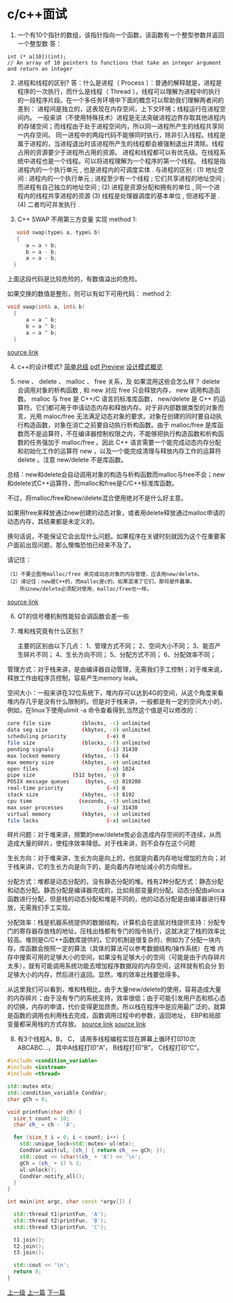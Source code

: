 # c/c++面试

1. 一个有10个指针的数组，该指针指向一个函数，该函数有一个整型参数并返回一个整型数
答：
```
int (* a[10])(int);
// An array of 10 pointers to functions that take an integer argument and return an integer
```
2. 进程和线程的区别?
答：什么是进程（ Process ）：普通的解释就是，进程是程序的一次执行，而什么是线程（ Thread ），线程可以理解为进程中的执行的一段程序片段。在一个多任务环境中下面的概念可以帮助我们理解两者间的差别：
进程间是独立的，这表现在内存空间，上下文环境；线程运行在进程空间内。 一般来讲（不使用特殊技术）进程是无法突破进程边界存取其他进程内的存储空间；而线程由于处于进程空间内，所以同一进程所产生的线程共享同一内存空间。 同一进程中的两段代码不能够同时执行，除非引入线程。线程是属于进程的，当进程退出时该进程所产生的线程都会被强制退出并清除。线程占用的资源要少于进程所占用的资源。 进程和线程都可以有优先级。在线程系统中进程也是一个线程。可以将进程理解为一个程序的第一个线程。
线程是指进程内的一个执行单元 , 也是进程内的可调度实体 . 与进程的区别 :
(1) 地址空间 : 进程内的一个执行单元 ; 进程至少有一个线程 ; 它们共享进程的地址空间 ; 而进程有自己独立的地址空间 ;
(2) 进程是资源分配和拥有的单位 , 同一个进程内的线程共享进程的资源
(3) 线程是处理器调度的基本单位 , 但进程不是 .
(4) 二者均可并发执行 .

3. C++ SWAP 不用第三方变量 实现
method 1:
```c++
   void swap(type& a, type& b)
   {
      a = a + b;
      b = a - b;
      a = a - b;
  }
```
上面这段代码是比较危险的，有数值溢出的危险。

 如果交换的数值是整形，则可以有如下可用代码：
method 2:
```c++
void swap(int& a, int& b)
  {
      a = a ^ b;
      b = a ^ b;
      a = a ^ b;
  }
```

[source link](http://blog.csdn.net/menggucaoyuan/article/details/6629230)

4. c++的设计模式?
[简单总结](https://www.cnblogs.com/FG123/p/5046649.html)
[pdf Preview](https://manyones.files.wordpress.com/2010/07/dp-2nd.pdf)
[设计模式概览](../cpp/design_patterns.md)

5. new 、 delete 、 malloc 、 free 关系，及 如果混用这些会怎么样？
delete 会调用对象的析构函数 , 和 new 对应 free 只会释放内存， new 调用构造函数。 malloc 与 free 是 C++/C 语言的标准库函数， new/delete 是 C++ 的运算符。它们都可用于申请动态内存和释放内存。对于非内部数据类型的对象而言，光用 maloc/free 无法满足动态对象的要求。对象在创建的同时要自动执行构造函数，对象在消亡之前要自动执行析构函数。由于 malloc/free 是库函数而不是运算符，不在编译器控制权限之内，不能够把执行构造函数和析构函数的任务强加于 malloc/free 。因此 C++ 语言需要一个能完成动态内存分配和初始化工作的运算符 new ，以及一个能完成清理与释放内存工作的运算符 delete 。注意 new/delete 不是库函数。

总结：new和delete会自动调用对象的构造与析构函数而malloc与free不会；new和delete式C++运算符，而malloc和free是C/C++标准库函数。

不过，将malloc/free和new/delete混合使用绝对不是什么好主意。

如果用free来释放通过new创建的动态对象，或者用delete释放通过malloc申请的动态内存，其结果都是未定义的。

换句话说，不能保证它会出现什么问题。如果程序在关键时刻就因为这个在重要客户面前出现问题，那么懊悔恐怕已经来不及了。

请记住：

```
（1）不要企图用malloc/free 来完成动态对象的内存管理，应该用new/delete。
（2）请记住：new是C++的，而malloc是c的。如果混淆了它们，那将是件蠢事。
    所以new/delete必须配对使用，malloc/free也一样。
```
[source link](http://www.nljb.net/default/%E5%B0%BD%E9%87%8F%E7%94%A8new%E5%92%8Cdelete%E4%BB%A3%E6%9B%BFmalloc%E5%92%8Cfree/)

6. QT的信号槽机制性能较会调函数会差一些

7. 堆和栈究竟有什么区别？

    主要的区别由以下几点：
    1、管理方式不同；
    2、空间大小不同；
    3、能否产生碎片不同；
    4、生长方向不同；
    5、分配方式不同；
    6、分配效率不同；

管理方式：对于栈来讲，是由编译器自动管理，无需我们手工控制；对于堆来说，释放工作由程序员控制，容易产生memory leak。

空间大小：一般来讲在32位系统下，堆内存可以达到4G的空间，从这个角度来看堆内存几乎是没有什么限制的。但是对于栈来讲，一般都是有一定的空间大小的，例如，在linux下使用ulimit -a  命令查看得到,当然这个值是可以修改的：
```sh
core file size          (blocks, -c) unlimited
data seg size           (kbytes, -d) unlimited
scheduling priority             (-e) 0
file size               (blocks, -f) unlimited
pending signals                 (-i) 31430
max locked memory       (kbytes, -l) 64
max memory size         (kbytes, -m) unlimited
open files                      (-n) 1024
pipe size            (512 bytes, -p) 8
POSIX message queues     (bytes, -q) 819200
real-time priority              (-r) 0
stack size              (kbytes, -s) 8192
cpu time               (seconds, -t) unlimited
max user processes              (-u) 31430
virtual memory          (kbytes, -v) unlimited
file locks                      (-x) unlimited
```

碎片问题：对于堆来讲，频繁的new/delete势必会造成内存空间的不连续，从而造成大量的碎片，使程序效率降低。对于栈来讲，则不会存在这个问题

生长方向：对于堆来讲，生长方向是向上的，也就是向着内存地址增加的方向；对于栈来讲，它的生长方向是向下的，是向着内存地址减小的方向增长。

分配方式：堆都是动态分配的，没有静态分配的堆。栈有2种分配方式：静态分配和动态分配。静态分配是编译器完成的，比如局部变量的分配。动态分配由alloca函数进行分配，但是栈的动态分配和堆是不同的，他的动态分配是由编译器进行释放，无需我们手工实现。

分配效率：栈是机器系统提供的数据结构，计算机会在底层对栈提供支持：分配专门的寄存器存放栈的地址，压栈出栈都有专门的指令执行，这就决定了栈的效率比较高。堆则是C/C++函数库提供的，它的机制是很复杂的，例如为了分配一块内存，库函数会按照一定的算法（具体的算法可以参考数据结构/操作系统）在堆 内存中搜索可用的足够大小的空间，如果没有足够大小的空间（可能是由于内存碎片太多），就有可能调用系统功能去增加程序数据段的内存空间，这样就有机会分 到足够大小的内存，然后进行返回。显然，堆的效率比栈要低得多。

从这里我们可以看到，堆和栈相比，由于大量new/delete的使用，容易造成大量的内存碎片；由于没有专门的系统支持，效率很低；由于可能引发用户态和核心态的切换，内存的申请，代价变得更加昂贵。所以栈在程序中是应用最广泛的，就算是函数的调用也利用栈去完成，函数调用过程中的参数，返回地址， EBP和局部变量都采用栈的方式存放。
[source link](http://blog.csdn.net/wo17fang/article/details/52244238)
[source link](https://unix.stackexchange.com/questions/127602/default-stack-size-for-pthreads)

8. 有3个线程A，B， C， 请用多线程编程实现在屏幕上循环打印10次ABCABC...， 其中A线程打印“A”， B线程打印“B”， C线程打印“C”。

```c++
#include <condition_variable>
#include <iostream>
#include <thread>

std::mutex mtx;
std::condition_variable CondVar;
char gCh = 0;

void printFun(char ch) {
  size_t count = 10;
  char ch_ = ch - 'A';

  for (size_t i = 0; i < count; i++) {
    std::unique_lock<std::mutex> ul(mtx);
    CondVar.wait(ul, [ch_] { return ch_ == gCh; });
    std::cout << (char)(ch_ + 'A') << '\n';
    gCh = (ch_ + 1) % 3;
    ul.unlock();
    CondVar.notify_all();
  }
}

int main(int argc, char const *argv[]) {

  std::thread t1(printFun, 'A');
  std::thread t2(printFun, 'B');
  std::thread t3(printFun, 'C');

  t1.join();
  t2.join();
  t3.join();

  std::cout << '\n';
  return 0;
}
```


[上一级](base.md)
[上一篇](fedoraInstallSS.md)
[下一篇](google_search_tips.md)
